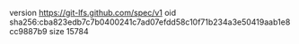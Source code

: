 version https://git-lfs.github.com/spec/v1
oid sha256:cba823edb7c7b0400241c7ad07efdd58c10f71b234a3e50419aab1e8cc9887b9
size 15784
